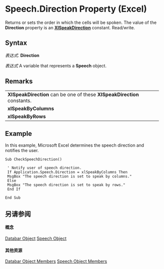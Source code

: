 
# Speech.Direction Property (Excel)

Returns or sets the order in which the cells will be spoken. The value of the  **Direction** property is an **[XlSpeakDirection](6e738db7-9722-21ee-5904-1289f9e3987b.md)** constant. Read/write.


## Syntax

 _表达式_. **Direction**

 _表达式_ A variable that represents a **Speech** object.


## Remarks




||
|:-----|
|**XlSpeakDirection** can be one of these **XlSpeakDirection** constants.|
|**xlSpeakByColumns**|
|**xlSpeakByRows**|

## Example

In this example, Microsoft Excel determines the speech direction and notifies the user.


```
Sub CheckSpeechDirection() 
 
 ' Notify user of speech direction. 
 If Application.Speech.Direction = xlSpeakByColumns Then 
 MsgBox "The speech direction is set to speak by columns." 
 Else 
 MsgBox "The speech direction is set to speak by rows." 
 End If 
 
End Sub
```


## 另请参阅


#### 概念


[Databar Object](2684e913-c278-e6be-ba9d-053b6ad58bae.md)
[Speech Object](1ddd61bc-989e-4766-423e-515ec5d1c23a.md)
#### 其他资源


[Databar Object Members](http://msdn.microsoft.com/library/137f7e88-bb61-48a3-d2cb-76a8282cd62e%28Office.15%29.aspx)
[Speech Object Members](http://msdn.microsoft.com/library/5dcc198f-153f-0049-d870-bf162cbde9c7%28Office.15%29.aspx)